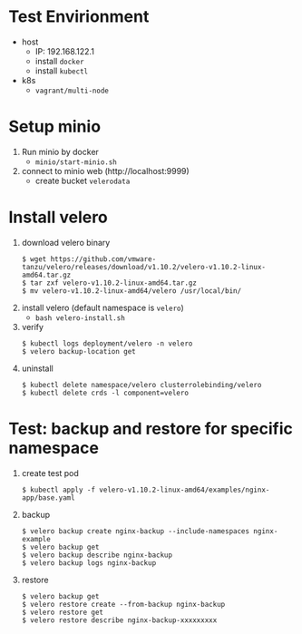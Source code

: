 # Test Envirionment
- host
    - IP: 192.168.122.1
    - install `docker`
    - install `kubectl`
- k8s
    - `vagrant/multi-node`
# Setup minio
1. Run minio by docker
    - `minio/start-minio.sh`
2. connect to minio web (http://localhost:9999)
    - create bucket `velerodata`
# Install velero
1. download velero binary
    ```
    $ wget https://github.com/vmware-tanzu/velero/releases/download/v1.10.2/velero-v1.10.2-linux-amd64.tar.gz
    $ tar zxf velero-v1.10.2-linux-amd64.tar.gz 
    $ mv velero-v1.10.2-linux-amd64/velero /usr/local/bin/
    ```
2. install velero (default namespace is `velero`)
    - `bash velero-install.sh`
3. verify
    ```
    $ kubectl logs deployment/velero -n velero
    $ velero backup-location get
    ```
4. uninstall
    ```
    $ kubectl delete namespace/velero clusterrolebinding/velero
    $ kubectl delete crds -l component=velero
    ```
# Test: backup and restore for specific namespace
1. create test pod
    ```
    $ kubectl apply -f velero-v1.10.2-linux-amd64/examples/nginx-app/base.yaml 
    ```
2. backup
    ```
    $ velero backup create nginx-backup --include-namespaces nginx-example
    $ velero backup get
    $ velero backup describe nginx-backup
    $ velero backup logs nginx-backup
    ```
3. restore
    ```
    $ velero backup get
    $ velero restore create --from-backup nginx-backup
    $ velero restore get
    $ velero restore describe nginx-backup-xxxxxxxxx
    ```